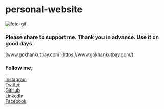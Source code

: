 # personal-website

![foto-gif](https://gokhankutbay.com/assets/img/ekran-foto.png)

### Please share to support me. Thank you in advance. Use it on good days.

[www.gokhankutbay.com](https://www.gokhankutbay.com/)

### Follow me;

[Instagram](http://www.instagram.com/gokhannkutbay/)\
[Twitter](https://twitter.com/gokhankutbay0)\
[GitHub](http://www.github.com/gokhankutbay/)\
[LinkedIn](http://www.linkedin.com/in/gokhankutbay/)\
[Facebook](https://www.facebook.com/gokhannkutbay)
